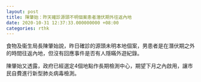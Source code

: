 ```yaml
---
layout: post
title: 陳肇始：昨天確診源頭不明個案患者潛伏期外往返內地
date: 2020-10-31 12:37:33.000000000 +08:00
categories: rthk
---
```


食物及衞生局長陳肇始說，昨日確診的源頭未明本地個案，男患者是在潛伏期之外的時間往返內地，但沒有回應事件是否有人隱瞞外遊紀錄。

陳肇始又透露，政府已經選定4個地點作長期檢測中心，期望下月之內啟用，讓市民自費進行新型肺炎病毒檢測。
